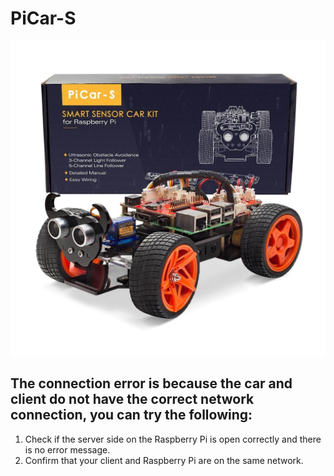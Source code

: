 # PiCar-S

![img](../../img\raspoberrypi\picar-s\sunfounder_picar-s_kit_01.jpg)

## The connection error is because the car and client do not have the correct      network connection, you can try the following:

1. Check if the server side on the Raspberry Pi is open correctly and there is no error message.
2. Confirm that your client and Raspberry Pi are on the same network.